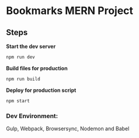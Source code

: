# Bookmarks MERN Project

## Steps

**Start the dev server**
```bash
npm run dev
```

**Build files for production**
```bash
npm run build
```

**Deploy for production script**
```bash
npm start
```

### Dev Environment: 
Gulp, Webpack, Browsersync, Nodemon and Babel